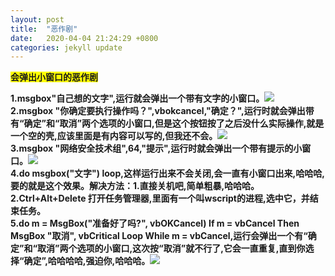 ```yaml
---
layout: post
title:  "恶作剧"
date:   2020-04-04 21:24:29 +0800
categories: jekyll update
---  
```

<strong style="background:yellow">**会弹出小窗口的恶作剧**  

1.msgbox"自己想的文字",运行就会弹出一个带有文字的小窗口。![]({{site.baseurl}}/images/9.png)  
2.msgbox "你确定要执行操作吗？",vbokcancel,"确定？",运行时就会弹出带有“确定”和“取消”两个选项的小窗口,但是这个按钮按了之后没什么实际操作,就是一个空的壳,应该里面是有内容可以写的,但我还不会。![]({{site.baseurl}}/images/8.png)  
3.msgbox "网络安全技术组",64,"提示",运行时就会弹出一个带有提示的小窗口。![]({{site.baseurl}}/images/10.png)  
4.do
msgbox("文字")
loop,这样运行出来不会关闭,会一直有小窗口出来,哈哈哈,要的就是这个效果。解决方法：1.直接关机吧,简单粗暴,哈哈哈。2.Ctrl+Alt+Delete 打开任务管理器,里面有一个叫wscript的进程,选中它，并结束任务。  
5.do
m = MsgBox("准备好了吗?", vbOKCancel)
If m = vbCancel Then MsgBox "取消", vbCritical
Loop While m = vbCancel,运行会弹出一个有“确定”和“取消”两个选项的小窗口,这次按“取消”就不行了,它会一直重复,直到你选择“确定”,哈哈哈哈,强迫你,哈哈哈。![]({{site.baseurl}}/images/11.png)   


[jekyll-docs]: https://jekyllrb.com/docs/home
[jekyll-gh]:   https://github.com/jekyll/jekyll
[jekyll-talk]: https://talk.jekyllrb.com/
